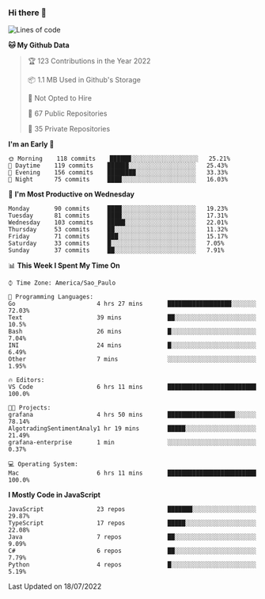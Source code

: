 ### Hi there 👋

<!--
**guicaulada/guicaulada** is a ✨ _special_ ✨ repository because its `README.md` (this file) appears on your GitHub profile.

Here are some ideas to get you started:

- 🔭 I’m currently working on ...
- 🌱 I’m currently learning ...
- 👯 I’m looking to collaborate on ...
- 🤔 I’m looking for help with ...
- 💬 Ask me about ...
- 📫 How to reach me: ...
- 😄 Pronouns: ...
- ⚡ Fun fact: ...
-->

<!--START_SECTION:waka-->
![Lines of code](https://img.shields.io/badge/From%20Hello%20World%20I%27ve%20Written-2.5%20million%20lines%20of%20code-blue)

**🐱 My Github Data** 

> 🏆 123 Contributions in the Year 2022
 > 
> 📦 1.1 MB Used in Github's Storage 
 > 
> 🚫 Not Opted to Hire
 > 
> 📜 67 Public Repositories 
 > 
> 🔑 35 Private Repositories  
 > 
**I'm an Early 🐤** 

```text
🌞 Morning    118 commits    ██████░░░░░░░░░░░░░░░░░░░   25.21% 
🌆 Daytime    119 commits    ██████░░░░░░░░░░░░░░░░░░░   25.43% 
🌃 Evening    156 commits    ████████░░░░░░░░░░░░░░░░░   33.33% 
🌙 Night      75 commits     ████░░░░░░░░░░░░░░░░░░░░░   16.03%

```
📅 **I'm Most Productive on Wednesday** 

```text
Monday       90 commits     ████░░░░░░░░░░░░░░░░░░░░░   19.23% 
Tuesday      81 commits     ████░░░░░░░░░░░░░░░░░░░░░   17.31% 
Wednesday    103 commits    █████░░░░░░░░░░░░░░░░░░░░   22.01% 
Thursday     53 commits     ██░░░░░░░░░░░░░░░░░░░░░░░   11.32% 
Friday       71 commits     ███░░░░░░░░░░░░░░░░░░░░░░   15.17% 
Saturday     33 commits     █░░░░░░░░░░░░░░░░░░░░░░░░   7.05% 
Sunday       37 commits     ██░░░░░░░░░░░░░░░░░░░░░░░   7.91%

```


📊 **This Week I Spent My Time On** 

```text
⌚︎ Time Zone: America/Sao_Paulo

💬 Programming Languages: 
Go                       4 hrs 27 mins       ██████████████████░░░░░░░   72.03% 
Text                     39 mins             ██░░░░░░░░░░░░░░░░░░░░░░░   10.5% 
Bash                     26 mins             █░░░░░░░░░░░░░░░░░░░░░░░░   7.04% 
INI                      24 mins             █░░░░░░░░░░░░░░░░░░░░░░░░   6.49% 
Other                    7 mins              ░░░░░░░░░░░░░░░░░░░░░░░░░   1.95%

🔥 Editors: 
VS Code                  6 hrs 11 mins       █████████████████████████   100.0%

🐱‍💻 Projects: 
grafana                  4 hrs 50 mins       ███████████████████░░░░░░   78.14% 
AlgotradingSentimentAnaly1 hr 19 mins        █████░░░░░░░░░░░░░░░░░░░░   21.49% 
grafana-enterprise       1 min               ░░░░░░░░░░░░░░░░░░░░░░░░░   0.37%

💻 Operating System: 
Mac                      6 hrs 11 mins       █████████████████████████   100.0%

```

**I Mostly Code in JavaScript** 

```text
JavaScript               23 repos            ███████░░░░░░░░░░░░░░░░░░   29.87% 
TypeScript               17 repos            █████░░░░░░░░░░░░░░░░░░░░   22.08% 
Java                     7 repos             ██░░░░░░░░░░░░░░░░░░░░░░░   9.09% 
C#                       6 repos             ██░░░░░░░░░░░░░░░░░░░░░░░   7.79% 
Python                   4 repos             █░░░░░░░░░░░░░░░░░░░░░░░░   5.19%

```



 Last Updated on 18/07/2022
<!--END_SECTION:waka-->
